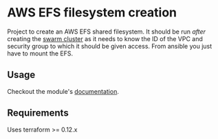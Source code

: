 # AWS EFS filesystem creation 

Project to create an AWS EFS shared filesystem. It should be run _after_ creating the [swarm cluster](https://gitlab.com/live9/terraform/modules/-/tree/master/swarm_cluster) as it needs to know the ID of the VPC and security group to which it should be given access. From ansible you just have to mount the EFS.

## Usage

Checkout the module's [documentation](https://gitlab.com/live9/terraform/modules/-/tree/master/swarm_cluster/README.md).

## Requirements

Uses terraform  >= 0.12.x
